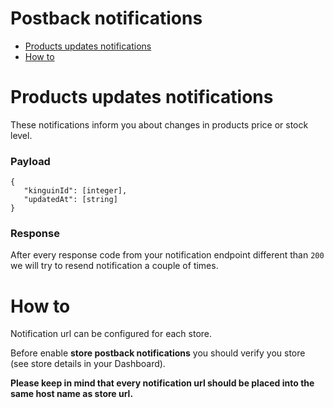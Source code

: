 # Postback notifications

- [Products updates notifications](#products-updates-notifications)
- [How to](#how-to)

# Products updates notifications

These notifications inform you about changes in products price or stock level.

### Payload

```
{
   "kinguinId": [integer],
   "updatedAt": [string]
}
```

### Response

After every response code from your notification endpoint different than `200` we will try to resend notification a couple of times.


# How to

Notification url can be configured for each store.

Before enable **store postback notifications** you should verify you store (see store details in your Dashboard).

**Please keep in mind that every notification url should be placed into the same host name as store url.**

